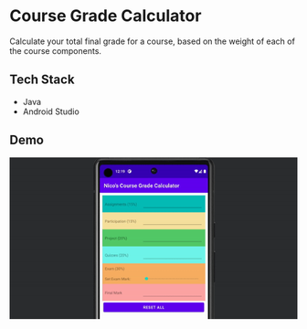 # Course Grade Calculator

Calculate your total final grade for a course, based on the weight of each of the course components.

## Tech Stack

- Java
- Android Studio

## Demo

![demo of the app](https://github.com/nicohsfu/course-grade-calculator/blob/main/demo/demo-course-grade-calculator.gif?raw=true)